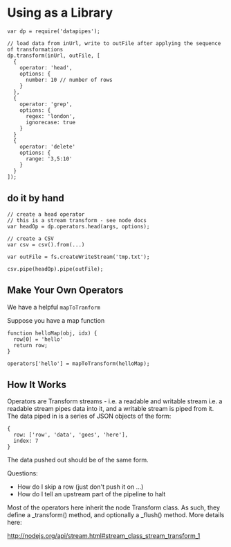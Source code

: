 # Using as a Library

```
var dp = require('datapipes');

// load data from inUrl, write to outFile after applying the sequence of transformations
dp.transform(inUrl, outFile, [
  {
    operator: 'head',
    options: {
      number: 10 // number of rows
    }
  },
  {
    operator: 'grep',
    options: {
      regex: 'london',
      ignorecase: true
    }
  }
  {
    operator: 'delete'
    options: {
      range: '3,5:10'
    }
  }
]);
```

## do it by hand

```
// create a head operator
// this is a stream transform - see node docs
var headOp = dp.operators.head(args, options);

// create a CSV
var csv = csv().from(...)

var outFile = fs.createWriteStream('tmp.txt');

csv.pipe(headOp).pipe(outFile);
```

## Make Your Own Operators

We have a helpful `mapToTranform`

Suppose you have a map function

```
function helloMap(obj, idx) {
  row[0] = 'hello'
  return row;
}

operators['hello'] = mapToTransform(helloMap);
```

## How It Works

Operators are Transform streams - i.e. a readable and writable stream
i.e. a readable stream pipes data into it, and a writable stream is piped
from it. The data piped in is a series of JSON objects of the form:

    {
      row: ['row', 'data', 'goes', 'here'],
      index: 7
    }

The data pushed out should be of the same form.

Questions:

* How do I skip a row (just don't push it on ...)
* How do I tell an upstream part of the pipeline to halt

Most of the operators here inherit the node Transform class. As such, they
define a _transform() method, and optionally a _flush() method. More
details here:

  http://nodejs.org/api/stream.html#stream_class_stream_transform_1

